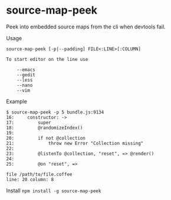 # source-map-peek

Peek into embedded source maps from the cli when devtools fail.

Usage

    source-map-peek [-p|--padding] FILE<:LINE>[:COLUMN]

    To start editor on the line use

        --emacs
        --gedit
        --less
        --nano
        --vim

Example

    $ source-map-peek -p 5 bundle.js:9134
    16:     constructor: ->
    17:         super
    18:         @randomizeIndex()
    19:
    20:         if not @collection
    21:             throw new Error "Collection missing"
    22:
    23:         @listenTo @collection, "reset", => @render()
    24:
    25:         @on "reset", =>

    file /path/to/file.coffee
    line: 20 column: 8

Install `npm install -g source-map-peek`
